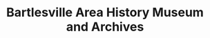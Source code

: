 ---
layout: repo
title: "Bartlesville Area History Museum and Archives"
id: 24188
permalink: repos/24188/
---
